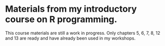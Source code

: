 # Materials from my introductory course on R programming.

This course materials are still a work in progress. Only chapters 5, 6, 7, 8, 12 and 13 are ready and have already been used in my workshops.
